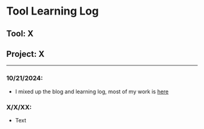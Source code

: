 # Tool Learning Log

## Tool: **X**

## Project: **X**

---

### 10/21/2024:
* I mixed up the blog and learning log, most of my work is [here](entry01.md)

### X/X/XX:
* Text


<!-- 
* Links you used today (websites, videos, etc)
* Things you tried, progress you made, etc
* Challenges, a-ha moments, etc
* Questions you still have
* What you're going to try next
-->
